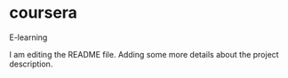 
# coursera
E-learning

I am editing the README file. Adding some more details about the project description.

